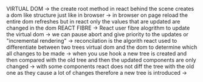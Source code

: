 VIRTUAL DOM
-> the create root method in react behind the scene creates a dom like structure just like in browser 
-> in browser on page reload the entire dom refreshes but in react only the values that are updated are changed in the dom
REACT FIBRE
-> React user fibre alogrithm to update the virtual dom
-> we can pause abort and give priority to the updates or "incremental rendering"
-> reconcilation is the algorith react used to differentiate between two trees virtual dom and the dom to determine which all changes to be made
-> when you use hook a new tree is created and then compared with the old tree and then the updated components are only changed 
-> with some components react does not diff the tree with the old one as they cause a lot of changes therefore a new tree is introduced
-> 
